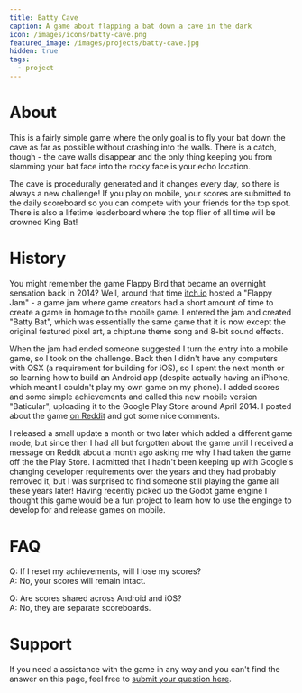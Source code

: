 ```yaml
---
title: Batty Cave
caption: A game about flapping a bat down a cave in the dark
icon: /images/icons/batty-cave.png
featured_image: /images/projects/batty-cave.jpg
hidden: true
tags:
  - project
---
```


# About

This is a fairly simple game where the only goal is to fly your bat down the cave as far as possible without crashing into the walls. There is a catch, though - the cave walls disappear and the only thing keeping you from slamming your bat face into the rocky face is your echo location.

The cave is procedurally generated and it changes every day, so there is always a new challenge! If you play on mobile, your scores are submitted to the daily scoreboard so you can compete with your friends for the top spot. There is also a lifetime leaderboard where the top flier of all time will be crowned King Bat!

# History

You might remember the game Flappy Bird that became an overnight sensation back in 2014? Well, around that time [itch.io](https://itch.io) hosted a "Flappy Jam" - a game jam where game creators had a short amount of time to create a game in homage to the mobile game. I entered the jam and created "Batty Bat", which was essentially the same game that it is now except the original featured pixel art, a chiptune theme song and 8-bit sound effects.

When the jam had ended someone suggested I turn the entry into a mobile game, so I took on the challenge. Back then I didn't have any computers with OSX (a requirement for building for iOS), so I spent the next month or so learning how to build an Android app (despite actually having an iPhone, which meant I couldn't play my own game on my phone).
I added scores and some simple achievements and called this new mobile version "Baticular", uploading it to the Google Play Store around April 2014. I posted about the game [on Reddit](https://www.reddit.com/r/IndieGaming/comments/23isas/released_my_first_android_game_yesterday/) and got some nice comments.

I released a small update a month or two later which added a different game mode, but since then I had all but forgotten about the game until I received a message on Reddit about a month ago asking me why I had taken the game off the the Play Store. I admitted that I hadn't been keeping up with Google's changing developer requirements over the years and they had probably removed it, but I was surprised to find someone still playing the game all these years later! Having recently picked up the Godot game engine I thought this game would be a fun project to learn how to use the enginge to develop for and release games on mobile.

# FAQ

Q: If I reset my achievements, will I lose my scores?  
A: No, your scores will remain intact.

Q: Are scores shared across Android and iOS?  
A: No, they are separate scoreboards.

# Support

If you need a assistance with the game in any way and you can't find the answer on this page, feel free to [submit your question here](https://forms.gle/5zra9Ee1pbhkj8Hi8).

